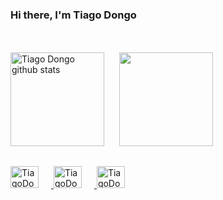 ### Hi there, I'm Tiago Dongo

##

<div align="" style="margin-top: 50px;">
  <img align="" height='150px' style="margin-right: 20px;" src="https://github-readme-stats.vercel.app/api?username=TiagoDongo&rank_icon=github&hide_title=true&hide_border=false&show_icons=true&theme=gotham" alt="Tiago Dongo github stats"  />
  <img align="" height='150px' src="https://github-readme-stats.vercel.app/api/top-langs/?username=TiagoDongo&langs_count=10&hide_title=false&hide_border=false&layout=compact&theme=gotham&count_private=true&hide=css,html" />
</div>

##

<div >
  <a href="https://www.facebook.com/Tiago.Henrique.Dongo" target="blank">
    <img height='35px' width='45px' src="https://cdn.jsdelivr.net/gh/devicons/devicon@latest/icons/facebook/facebook-plain.svg" alt="TiagoDongo" style="margin-right: 20px;"/>
  </a>  
  
  <a href="https://www.instagram.com/tiago.00_" target="blank">
    <img height='35px' width='45px' alt="TiagoDongo" src="https://raw.githubusercontent.com/rahuldkjain/github-profile-readme-generator/master/src/images/icons/Social/instagram.svg" style="margin-right: 20px;" />
  </a> 
  
  <a href="https://www.x.com/_Tiago_Dongo_" target="blank">
    <img height='35px' width='45px' alt="TiagoDongo" src="https://cdn.jsdelivr.net/gh/devicons/devicon@latest/icons/twitter/twitter-original.svg" style="margin-right: 20px;" />
  </a> 

